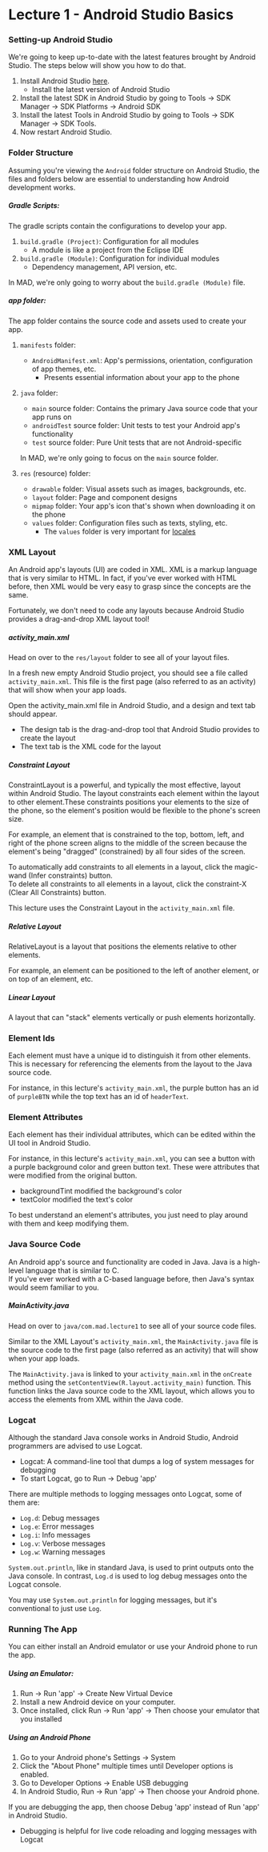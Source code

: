 # Lecture 1 - Android Studio Basics
### Setting-up Android Studio
We're going to keep up-to-date with the latest features brought by Android Studio. The steps below will show you how to do that.

1. Install Android Studio [here](https://developer.android.com/studio/install).  
    - Install the latest version of Android Studio
2. Install the latest SDK in Android Studio by going to Tools -> SDK Manager -> SDK Platforms -> Android SDK  
3. Install the latest Tools in Android Studio by going to Tools -> SDK Manager -> SDK Tools.  
4. Now restart Android Studio.

### Folder Structure
Assuming you're viewing the ```Android``` folder structure on Android Studio, the files and folders
below are essential to understanding how Android development works.

##### Gradle Scripts:
The gradle scripts contain the configurations to develop your app.

1. ```build.gradle (Project)```: Configuration for all modules
    - A module is like a project from the Eclipse IDE
2. ```build.gradle (Module)```: Configuration for individual modules
    - Dependency management, API version, etc.

In MAD, we're only going to worry about the ```build.gradle (Module)``` file.

##### app folder:
The app folder contains the source code and assets used to create your app.

1. ```manifests``` folder:
    - ```AndroidManifest.xml```: App's permissions, orientation, configuration of app themes, etc.
        - Presents essential information about your app to the phone

2. ```java``` folder:
    - ```main``` source folder: Contains the primary Java source code that your app runs on
    - ```androidTest``` source folder: Unit tests to test your Android app's functionality
    - ```test``` source folder: Pure Unit tests that are not Android-specific

    In MAD, we're only going to focus on the ```main``` source folder.

3. ```res``` (resource) folder:
    - ```drawable``` folder: Visual assets such as images, backgrounds, etc.
    - ```layout``` folder: Page and component designs
    - ```mipmap``` folder: Your app's icon that's shown when downloading it on the phone
    - ```values``` folder: Configuration files such as texts, styling, etc.
        - The ```values``` folder is very important for [locales](https://developer.android.com/training/basics/supporting-devices/languages)

### XML Layout
An Android app's layouts (UI) are coded in XML. XML is a markup language that is very similar to HTML.
In fact, if you've ever worked with HTML before, then XML would be very easy to grasp since the concepts are the same.

Fortunately, we don't need to code any layouts because Android Studio provides a drag-and-drop XML layout tool!

##### activity_main.xml
Head on over to the ```res/layout``` folder to see all of your layout files.

In a fresh new empty Android Studio project, you should see a file called ```activity_main.xml```.
This file is the first page (also referred to as an activity) that will show when your app loads.

Open the activity_main.xml file in Android Studio, and a design and text tab should appear.
- The design tab is the drag-and-drop tool that Android Studio provides to create the layout
- The text tab is the XML code for the layout

##### Constraint Layout
ConstraintLayout is a powerful, and typically the most effective, layout within Android Studio. The layout
constraints each element within the layout to other element.These constraints positions your elements to the
size of the phone, so the element's position would be flexible to the phone's screen size.

For example, an element that is constrained to the top, bottom, left, and right of the phone screen aligns to the middle
of the screen because the element's being "dragged" (constrained) by all four sides of the screen.

To automatically add constraints to all elements in a layout, click the magic-wand (Infer constraints) button.  
To delete all constraints to all elements in a layout, click the constraint-X (Clear All Constraints)  button.

This lecture uses the Constraint Layout in the ```activity_main.xml``` file.

##### Relative Layout
RelativeLayout is a layout that positions the elements relative to other elements.

For example, an element can be positioned to the left of another element, or on top of an element, etc.

##### Linear Layout
A layout that can "stack" elements vertically or push elements horizontally.

### Element Ids
Each element must have a unique id to distinguish it from other elements. This is necessary for referencing
the elements from the layout to the Java source code.

For instance, in this lecture's ```activity_main.xml```, the purple button has an id of ```purpleBTN``` while
the top text has an id of ```headerText```.

### Element Attributes
Each element has their individual attributes, which can be edited within the UI tool in Android Studio.

For instance, in this lecture's ```activity_main.xml```, you can see a button with a purple background color
and green button text. These were attributes that were modified from the original button.
- backgroundTint modified the background's color
- textColor modified the text's color

To best understand an element's attributes, you just need to play around with them and keep modifying them.

### Java Source Code
An Android app's source and functionality are coded in Java. Java is a high-level language that is similar to C.  
If you've ever worked with a C-based language before, then Java's syntax would seem familiar to you.

##### MainActivity.java
Head on over to ```java/com.mad.lecture1``` to see all of your source code files.

Similar to the XML Layout's ```activity_main.xml```, the ```MainActivity.java``` file is the source code to the
first page (also referred as an activity) that will show when your app loads.

The ```MainActivity.java``` is linked to your ```activity_main.xml``` in the ```onCreate``` method using
the ```setContentView(R.layout.activity_main)``` function. This function links the Java source code to the
XML layout, which allows you to access the elements from XML within the Java code.

### Logcat
Although the standard Java console works in Android Studio, Android programmers are advised to use Logcat.
- Logcat: A command-line tool that dumps a log of system messages for debugging
- To start Logcat, go to Run -> Debug 'app'

There are multiple methods to logging messages onto Logcat, some of them are:
- ```Log.d```: Debug messages
- ```Log.e```: Error messages
- ```Log.i```: Info messages
- ```Log.v```: Verbose messages
- ```Log.w```: Warning messages


```System.out.println```, like in standard Java, is used to print outputs onto the Java console. In contrast,
```Log.d``` is used to log debug messages onto the Logcat console.

You may use ```System.out.println``` for logging messages, but it's conventional to just use ```Log```.

### Running The App
You can either install an Android emulator or use your Android phone to run the app.

##### Using an Emulator:
1. Run -> Run 'app' -> Create New Virtual Device  
2. Install a new Android device on your computer.  
3. Once installed, click Run -> Run 'app' -> Then choose your emulator that you installed

##### Using an Android Phone
1. Go to your Android phone's Settings -> System
2. Click the "About Phone" multiple times until Developer options is enabled.  
3. Go to Developer Options -> Enable USB debugging  
4. In Android Studio, Run -> Run 'app' -> Then choose your Android phone.

If you are debugging the app, then choose Debug 'app' instead of Run 'app' in Android Studio.
- Debugging is helpful for live code reloading and logging messages with Logcat
